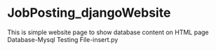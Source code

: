 # JobPosting_djangoWebsite
This is simple website page to show database content on HTML page
Database-Mysql
Testing File-insert.py

